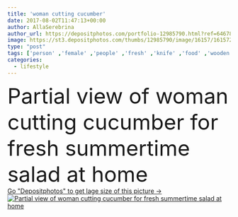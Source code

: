 ```yaml
---
title: 'woman cutting cucumber'
date: 2017-08-02T11:47:13+00:00
author: AllaSerebrina
author_url: https://depositphotos.com/portfolio-12985790.html?ref=64678756
image: https://st3.depositphotos.com/thumbs/12985790/image/16157/161572846/api_thumb_450.jpg?forcejpeg=true
type: "post"
tags: ['person' ,'female' ,'people' ,'fresh' ,'knife' ,'food' ,'wooden' ,'cuisine' ,'preparation' ,'edible' ,'tasty' ,'delicious' ,'appetizing' ,'homemade' ,'yummy' ,'meal' ,'recipe' ,'eating' ,'cut' ,'nutrition' ,'cookery' ,'hands' ,'prepare' ,'salad' ,'vegetarian' ,'vegetables' ,'woman' ,'lifestyle' ,'culinary' ,'eco' ,'surface' ,'alone' ,'cucumber' ,'appetite' ,'process' ,'summertime' ,'vegan' ,'tabletop' ,'Cropped' ,'cutting board' ,'Healthy Eating' ,'Domestic Life' ,'raw food' ,'food styling' ,'organic food' ,'partial view' ,'food composition' ,'clean eating' ]
categories: 
  - lifestyle
---
```

<div aling="center">
            <font size="60"> Partial view of woman cutting cucumber for fresh summertime salad at home</font>   
</div>
<div>
    <a href='https://depositphotos.com/161572846/stock-photo-woman-cutting-cucumber.html?ref=64678756' target=_blank > Go "Depositphotos" to get lage size of this picture ->
        <img href='https://depositphotos.com/161572846/stock-photo-woman-cutting-cucumber.html?ref=64678756' src='https://st3.depositphotos.com/12985790/16157/i/950/depositphotos_161572846-stock-photo-woman-cutting-cucumber.jpg?forcejpeg=true' alt='Partial view of woman cutting cucumber for fresh summertime salad at home' >
    </a>
</div>
